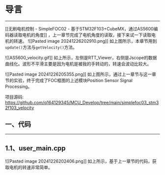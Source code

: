 # 导言
---
[[无刷电机控制 - SimpleFOC02 - 基于STM32F103+CubeMX，通过AS5600编码器读取电机的角度]] ，上一章节完成了电机角度的读取，接下来试一下读取电机的转速。
![[Pasted image 20241226202910.png]]
如上图所示，本章节用到`update()`方法与`getVelocity()`方法。

![[AS5600_velocity.gif]]
如上所示，左侧是RTT_Viewer，右侧是Jscope的数据曲线化。波形不平滑主要是因为电机是被我的手转动的，转速会波动比较大。

![[Pasted image 20241226205355.png]]
如上图所示，通过上一章节与这一章节的实验，终于完成了FOC框图的上述模块Position Sensor Signal Processing。

项目源码: https://github.com/q164129345/MCU_Develop/tree/main/simplefoc03_stm32f103_velocity
## 一、代码
---
## 1.1、user_main.cpp
![[Pasted image 20241226202406.png]]
如上所示，基于上一章节的代码，获取电机的转速非常简单。

